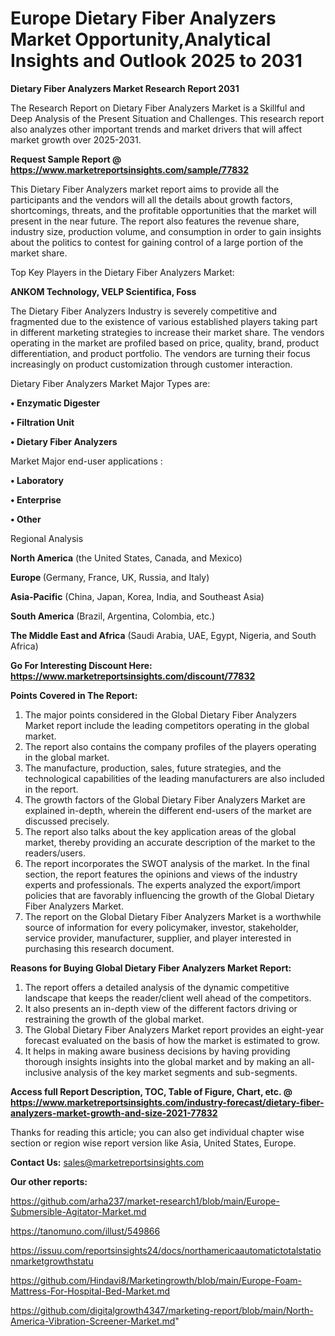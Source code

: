 # Europe Dietary Fiber Analyzers Market Opportunity,Analytical Insights and Outlook 2025 to 2031

<strong>Dietary Fiber Analyzers Market Research Report 2031</strong>

The Research Report on Dietary Fiber Analyzers Market is a Skillful and Deep Analysis of the Present Situation and Challenges. This research report also analyzes other important trends and market drivers that will affect market growth over 2025-2031.

<strong>Request Sample Report @ <a href=https://www.marketreportsinsights.com/sample/77832>https://www.marketreportsinsights.com/sample/77832</a></strong>

This Dietary Fiber Analyzers market report aims to provide all the participants and the vendors will all the details about growth factors, shortcomings, threats, and the profitable opportunities that the market will present in the near future. The report also features the revenue share, industry size, production volume, and consumption in order to gain insights about the politics to contest for gaining control of a large portion of the market share.

Top Key Players in the Dietary Fiber Analyzers Market:

<strong>ANKOM Technology, VELP Scientifica, Foss</strong>

The Dietary Fiber Analyzers Industry is severely competitive and fragmented due to the existence of various established players taking part in different marketing strategies to increase their market share. The vendors operating in the market are profiled based on price, quality, brand, product differentiation, and product portfolio. The vendors are turning their focus increasingly on product customization through customer interaction.

Dietary Fiber Analyzers Market Major Types are:

<strong>• Enzymatic Digester

• Filtration Unit

• Dietary Fiber Analyzers</strong>

Market Major end-user applications :

<strong>• Laboratory

• Enterprise

• Other</strong>

Regional Analysis

</u><strong><b>North America</b></strong> (the United States, Canada, and Mexico)

<strong><b>Europe </b></strong>(Germany, France, UK, Russia, and Italy)

<strong><b>Asia-Pacific</b></strong> (China, Japan, Korea, India, and Southeast Asia)

<strong><b>South America</b></strong> (Brazil, Argentina, Colombia, etc.)

<strong><b>The Middle East and Africa</b></strong> (Saudi Arabia, UAE, Egypt, Nigeria, and South Africa)

<strong>Go For Interesting Discount Here: <a href=https://www.marketreportsinsights.com/discount/77832>https://www.marketreportsinsights.com/discount/77832</a></strong>

<strong>Points Covered in The Report:</strong>
<ol>
  <li>The major points considered in the Global Dietary Fiber Analyzers Market report include the leading competitors operating in the global market.</li>
  <li>The report also contains the company profiles of the players operating in the global market.</li>
  <li>The manufacture, production, sales, future strategies, and the technological capabilities of the leading manufacturers are also included in the report.</li>
  <li>The growth factors of the Global Dietary Fiber Analyzers Market are explained in-depth, wherein the different end-users of the market are discussed precisely.</li>
  <li>The report also talks about the key application areas of the global market, thereby providing an accurate description of the market to the readers/users.</li>
  <li>The report incorporates the SWOT analysis of the market. In the final section, the report features the opinions and views of the industry experts and professionals. The experts analyzed the export/import policies that are favorably influencing the growth of the Global Dietary Fiber Analyzers Market.</li>
  <li>The report on the Global Dietary Fiber Analyzers Market is a worthwhile source of information for every policymaker, investor, stakeholder, service provider, manufacturer, supplier, and player interested in purchasing this research document.</li>
</ol>
<strong>Reasons for Buying Global Dietary Fiber Analyzers Market Report:</strong>

<ol>
  <li>The report offers a detailed analysis of the dynamic competitive landscape that keeps the reader/client well ahead of the competitors.</li>
  <li>It also presents an in-depth view of the different factors driving or restraining the growth of the global market.</li>
  <li>The Global Dietary Fiber Analyzers Market report provides an eight-year forecast evaluated on the basis of how the market is estimated to grow.</li>
  <li>It helps in making aware business decisions by having providing thorough insights insights into the global market and by making an all-inclusive analysis of the key market segments and sub-segments.</li>
</ol>
<strong>Access full Report Description, TOC, Table of Figure, Chart, etc. @ <a href=https://www.marketreportsinsights.com/industry-forecast/dietary-fiber-analyzers-market-growth-and-size-2021-77832>https://www.marketreportsinsights.com/industry-forecast/dietary-fiber-analyzers-market-growth-and-size-2021-77832</a></strong>


Thanks for reading this article; you can also get individual chapter wise section or region wise report version like Asia, United States, Europe.

<strong>Contact Us:</strong>
sales@marketreportsinsights.com

<strong>Our other reports:</strong>

<a href=https://github.com/arha237/market-research1/blob/main/Europe-Submersible-Agitator-Market.md>https://github.com/arha237/market-research1/blob/main/Europe-Submersible-Agitator-Market.md</a>

<a href=https://tanomuno.com/illust/549866>https://tanomuno.com/illust/549866</a>

<a href=https://issuu.com/reportsinsights24/docs/northamericaautomatictotalstationmarketgrowthstatu>https://issuu.com/reportsinsights24/docs/northamericaautomatictotalstationmarketgrowthstatu</a>

<a href=https://github.com/Hindavi8/Marketingrowth/blob/main/Europe-Foam-Mattress-For-Hospital-Bed-Market.md>https://github.com/Hindavi8/Marketingrowth/blob/main/Europe-Foam-Mattress-For-Hospital-Bed-Market.md</a>

<a href=https://github.com/digitalgrowth4347/marketing-report/blob/main/North-America-Vibration-Screener-Market.md>https://github.com/digitalgrowth4347/marketing-report/blob/main/North-America-Vibration-Screener-Market.md</a>"
